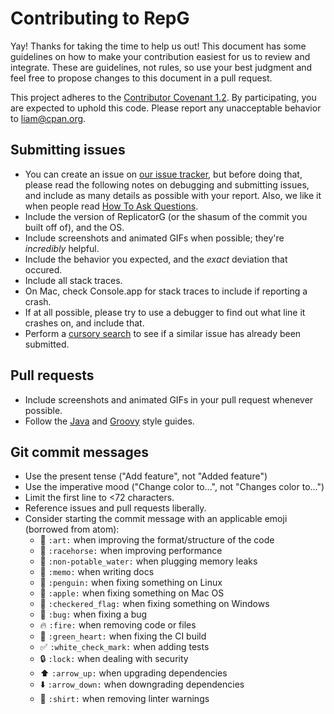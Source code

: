 # Contributing to RepG

Yay! Thanks for taking the time to help us out!
This document has some guidelines on how to make your contribution easiest
for us to review and integrate. These are guidelines, not rules, so use your best judgment
and feel free to propose changes to this document in a pull request.

This project adheres to the [Contributor Covenant 1.2](http://contributor-covenant.org/version/1/2/0/). By participating, you are
expected to uphold this code. Please report any unacceptable behavior to liam@cpan.org.

## Submitting issues

* You can create an issue on [our issue tracker](https://github.com/replicatorg/ReplicatorG/issues/),
  but before doing that, please read the following notes on debugging and submitting issues,
  and include as many details as possible with your report.
  Also, we like it when people read [How To Ask Questions](http://www.catb.org/esr/faqs/smart-questions.html).
* Include the version of ReplicatorG (or the shasum of the commit you built off of), and the OS.
* Include screenshots and animated GIFs when possible; they're *incredibly* helpful.
* Include the behavior you expected, and the *exact* deviation that occured.
* Include all stack traces.
* On Mac, check Console.app for stack traces to include if reporting a crash.
* If at all possible, please try to use a debugger to find out what line it crashes on, and include that.
* Perform a [cursory search](https://github.com/replicatorg/ReplicatorG/search?q=&type=Issues)
  to see if a similar issue has already been submitted.

## Pull requests

* Include screenshots and animated GIFs in your pull request whenever possible.
* Follow the [Java](https://google.github.io/styleguide/javaguide.html) and [Groovy](http://www.groovy-lang.org/style-guide.html) style guides.


## Git commit messages

* Use the present tense ("Add feature", not "Added feature")
* Use the imperative mood ("Change color to...", not "Changes color to...")
* Limit the first line to <72 characters.
* Reference issues and pull requests liberally.
* Consider starting the commit message with an applicable emoji (borrowed from atom):
    * :art: `:art:` when improving the format/structure of the code
    * :racehorse: `:racehorse:` when improving performance
    * :non-potable_water: `:non-potable_water:` when plugging memory leaks
    * :memo: `:memo:` when writing docs
    * :penguin: `:penguin:` when fixing something on Linux
    * :apple: `:apple:` when fixing something on Mac OS
    * :checkered_flag: `:checkered_flag:` when fixing something on Windows
    * :bug: `:bug:` when fixing a bug
    * :fire: `:fire:` when removing code or files
    * :green_heart: `:green_heart:` when fixing the CI build
    * :white_check_mark: `:white_check_mark:` when adding tests
    * :lock: `:lock:` when dealing with security
    * :arrow_up: `:arrow_up:` when upgrading dependencies
    * :arrow_down: `:arrow_down:` when downgrading dependencies
    * :shirt: `:shirt:` when removing linter warnings
